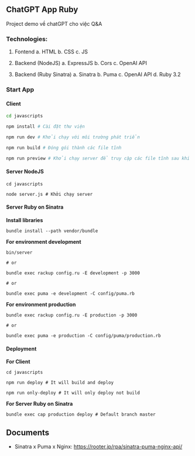 ## ChatGPT App Ruby

Project demo về chatGPT cho việc Q&A

### Technologies:

1. Fontend
  a. HTML
  b. CSS
  c. JS

2. Backend (NodeJS)
  a. ExpressJS
  b. Cors
  c. OpenAI API

3. Backend (Ruby Sinatra)
  a. Sinatra
  b. Puma
  c. OpenAI API
  d. Ruby 3.2

### Start App

#### Client

```bash
cd javascripts

npm install # Cài đặt thư viện

npm run dev # Khởi chạy với môi trường phát triển

npm run build # Đóng gói thành các file tĩnh

npm run preview # Khởi chạy server để truy cập các file tĩnh sau khi build
```

#### Server NodeJS

```
cd javascripts

node server.js # Khởi chạy server
```

#### Server Ruby on Sinatra

**Install libraries**
```
bundle install --path vendor/bundle
```

**For environment development**

```
bin/server

# or

bundle exec rackup config.ru -E development -p 3000

# or

bundle exec puma -e development -C config/puma.rb
```

**For environment production**

```
bundle exec rackup config.ru -E production -p 3000

# or

bundle exec puma -e production -C config/puma/production.rb
```

#### Deployment

**For Client**

```
cd javascripts

npm run deploy # It will build and deploy

npm run only-deploy # It will only deploy not build
```

**For Server Ruby on Sinatra**

```
bundle exec cap production deploy # Default branch master
```

## Documents

- Sinatra x Puma x Nginx: https://rooter.jp/rpa/sinatra-puma-nginx-api/
